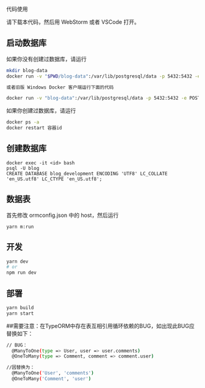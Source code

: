  代码使用

请下载本代码，然后用 WebStorm 或者 VSCode 打开。

## 启动数据库

如果你没有创建过数据库，请运行
```bash
mkdir blog-data
docker run -v "$PWD/blog-data":/var/lib/postgresql/data -p 5432:5432 -e POSTGRES_USER=blog -e POSTGRES_HOST_AUTH_METHOD=trust -d postgres:12.2

或者旧版 Windows Docker 客户端运行下面的代码

docker run -v "blog-data":/var/lib/postgresql/data -p 5432:5432 -e POSTGRES_USER=blog -e POSTGRES_HOST_AUTH_METHOD=trust -d postgres:12.2
```

如果你创建过数据库，请运行

```bash
docker ps -a
docker restart 容器id
```

## 创建数据库

```
docker exec -it <id> bash
psql -U blog
CREATE DATABASE blog_development ENCODING 'UTF8' LC_COLLATE 'en_US.utf8' LC_CTYPE 'en_US.utf8';
```

## 数据表

首先修改 ormconfig.json 中的 host，然后运行

```
yarn m:run
```

## 开发

```bash
yarn dev
# or
npm run dev
```

## 部署

```bash 
yarn build
yarn start
```

##需要注意：在TypeORM中存在表互相引用循环依赖的BUG，如出现此BUG应替换如下：
```bash
// BUG：
  @ManyToOne(type => User, user => user.comments)
  @OneToMany(type => Comment, comment => comment.user)

//因替换为：
  @ManyToOne('User', 'comments')
  @OneToMany('Comment', 'user')

```

